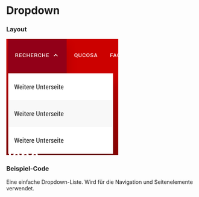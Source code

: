 # Dropdown

### Layout
![Dropdown](dropdown.png)

### Beispiel-Code
Eine einfache Dropdown-Liste. Wird für die Navigation und Seitenelemente verwendet.
